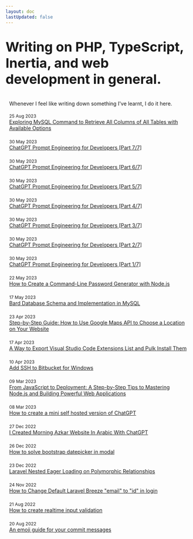 ```yaml
---
layout: doc
lastUpdated: false
---
```


<style>
.article-list {
  margin: 15px 0px;
  padding: 15px 5px;
  border-radius: 15px;
  border: 1px var(--vp-c-text-2);
}

div.title p {
  font-size: 2.25rem;
  line-height: normal;
  font-weight: bold;
  background: var(--vp-home-hero-name-background);
  -webkit-background-clip: text;
  background-clip: text;
  -webkit-text-fill-color: var(--vp-home-hero-name-color);
}

div.title span {
  line-height: normal;
  font-weight: light;
  padding: 3px 10px;
  color: var(--vp-c-text-2);
}

.article-list.text-center,
.dark .article-list.text-center {
  display: grid;
  justify-content: start;
  text-decoration: none;
  padding: 3px 10px;
  transition: .3s;
}

.dark .article-list.text-center:hover {
}

.article-list.text-center a:hover {
  background: var(--vp-home-hero-name-background);
  -webkit-background-clip: text;
  background-clip: text;
  -webkit-text-fill-color: var(--vp-home-hero-name-color);
}

.article-list.text-center span {
  font-size: .75rem;
}

a.article-heading {
  color: var(--vp-c-text-1);
}
a.article-heading:hover {
  text-decoration: none;
}
</style>

<div class="title">
  <p>Writing on PHP, TypeScript, Inertia, and web development in general.</p>
  <span>Whenever I feel like writing down something I've learnt, I do it here.</span>
</div>

  <div class="article-list text-center">
    <span>25 Aug 2023</span>
    <a class="article-heading" href="/articles/2023-08-25-exploring-mysql-command-to-retrieve-all-columns-of-all-tables-with-available-options">
        Exploring MySQL Command to Retrieve All Columns of All Tables with Available Options
    </a>
  </div>

<div class="article-list text-center">
  <span>30 May 2023</span>
  <a class="article-heading" href="/articles/2023-05-30-chatgpt-prompt-engineering-for-developers-part-7">ChatGPT Prompt Engineering for Developers [Part 7/7]</a>
</div>

<div class="article-list text-center">
  <span>30 May 2023</span>
  <a class="article-heading" href="/articles/2023-05-30-chatgpt-prompt-engineering-for-developers-part-6">ChatGPT Prompt Engineering for Developers [Part 6/7]</a>
</div>

<div class="article-list text-center">
  <span>30 May 2023</span>
  <a class="article-heading" href="/articles/2023-05-30-chatgpt-prompt-engineering-for-developers-part-5">ChatGPT Prompt Engineering for Developers [Part 5/7]</a>
</div>

<div class="article-list text-center">
  <span>30 May 2023</span>
  <a class="article-heading" href="/articles/2023-05-30-chatgpt-prompt-engineering-for-developers-part-4">ChatGPT Prompt Engineering for Developers [Part 4/7]</a>
</div>

<div class="article-list text-center">
  <span>30 May 2023</span>
  <a class="article-heading" href="/articles/2023-05-30-chatgpt-prompt-engineering-for-developers-part-3">ChatGPT Prompt Engineering for Developers [Part 3/7]</a>
</div>

<div class="article-list text-center">
  <span>30 May 2023</span>
  <a class="article-heading" href="/articles/2023-05-30-chatgpt-prompt-engineering-for-developers-part-2">ChatGPT Prompt Engineering for Developers [Part 2/7]</a>
</div>

<div class="article-list text-center">
  <span>30 May 2023</span>
  <a class="article-heading" href="/articles/2023-05-30-chatgpt-prompt-engineering-for-developers-part-1">ChatGPT Prompt Engineering for Developers [Part 1/7]</a>
</div>

<div class="article-list text-center">
  <span>22 May 2023</span>
  <a class="article-heading" href="/articles/2023-05-22-how-to-create-a-command-line-password-generator-with-nodejs">How to Create a Command-Line Password Generator with Node.js</a>
</div>

<div class="article-list text-center">
  <span>17 May 2023</span>
  <a class="article-heading" href="/articles/2023-05-17-bard-database-schema-and-implementation-in-mysql">Bard Database Schema and Implementation in MySQL</a>
</div>

<div class="article-list text-center">
  <span>23 Apr 2023</span>
  <a class="article-heading" href="/articles/2023-04-23-how-to-use-google-maps-api-to-choose-a-location-on-your-website">Step-by-Step Guide: How to Use Google Maps API to Choose a Location on Your Website</a>
</div>

<div class="article-list text-center">
  <span>17 Apr 2023</span>
  <a class="article-heading" href="/articles/2023-04-17-export-vscode-extensions-list-and-download-them">A Way to Export Visual Studio Code Extensions List and Pulk Install Them</a>
</div>

<div class="article-list text-center">
  <span>10 Apr 2023</span>
  <a class="article-heading" href="/articles/2023-04-10-add-ssh-to-bitbucket-for-windows">Add SSH to Bitbucket for Windows</a>
</div>

<div class="article-list text-center">
  <span>09 Mar 2023</span>
  <a class="article-heading" href="/articles/2023-03-09-from-javascript-to-mastring-nodejs">From JavaScript to Deployment: A Step-by-Step Tips to Mastering Node.js and Building Powerful Web Applications</a>
</div>

<div class="article-list text-center">
  <span>08 Mar 2023</span>
  <a class="article-heading" href="/articles/2023-03-08-mini-self-hosted-version-chatgpt">How to create a mini self hosted version of ChatGPT</a>
</div>

<div class="article-list text-center">
  <span>27 Dec 2022</span>
  <a class="article-heading" href="/articles/2022-12-27-chatgpt-arabic-morning-azkar">I Created Morning Azkar Website In Arabic With ChatGPT</a>
</div>

<div class="article-list text-center">
  <span>26 Dec 2022</span>
  <a class="article-heading" href="/articles/2022-12-26-add-bootstrap-datepicker-in-modal">How to solve bootstrap datepicker in modal</a>
</div>

<div class="article-list text-center">
  <span>23 Dec 2022</span>
  <a class="article-heading" href="/articles/2022-12-23-laravel-nested-eager-loading-on-polymorphic-relationships">Laravel Nested Eager Loading on Polymorphic Relationships</a>
</div>

<div class="article-list text-center">
  <span>24 Nov 2022</span>
  <a class="article-heading" href="/articles/2022-11-24-change-default-Laravel-breeze-in-login">How to Change Default Laravel Breeze "email" to "id" in login</a>
</div>

<div class="article-list text-center">
  <span>21 Aug 2022</span>
  <a class="article-heading" href="/articles/2022-08-21-realtime-input-validation">How to create realtime input validation</a>
</div>

<div class="article-list text-center">
  <span>20 Aug 2022</span>
  <a class="article-heading" href="/articles/2022-08-20-gitmoji">An emoji guide for your commit messages</a>
</div>
